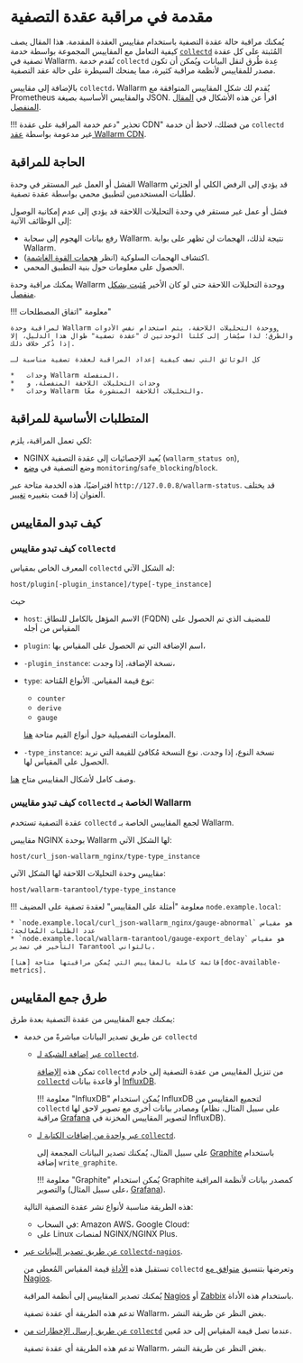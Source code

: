 [link-collectd]:            https://collectd.org/

[av-bruteforce]:            ../../attacks-vulns-list.md#bruteforce-attack
[doc-postanalitycs]:        ../installation-postanalytics-en.md

[link-collectd-naming]:     https://collectd.org/wiki/index.php/Naming_schema
[link-data-source]:         https://collectd.org/wiki/index.php/Data_source
[link-collectd-networking]: https://collectd.org/wiki/index.php/Networking_introduction
[link-influxdb]:            https://www.influxdata.com/products/influxdb-overview/
[link-grafana]:             https://grafana.com/
[link-graphite]:            https://github.com/graphite-project/graphite-web
[link-network-plugin]:      https://collectd.org/wiki/index.php/Plugin:Network
[link-write-plugins]:       https://collectd.org/wiki/index.php/Table_of_Plugins
[link-collectd-nagios]:     https://collectd.org/wiki/index.php/Collectd-nagios
[link-nagios]:              https://www.nagios.org/
[link-zabbix]:              https://www.zabbix.com/
[link-nagios-format]:       https://nagios-plugins.org/doc/guidelines.html#AEN200
[link-selinux]:             https://www.redhat.com/en/topics/linux/what-is-selinux

[doc-available-metrics]:    available-metrics.md
[doc-network-plugin]:       fetching-metrics.md#exporting-metrics-via-the-collectd-network-plugin
[doc-write-plugins]:        fetching-metrics.md#exporting-metrics-via-the-collectd-write-plugins
[doc-collectd-nagios]:      fetching-metrics.md#exporting-metrics-using-the-collectd-nagios-utility
[doc-collectd-notices]:     fetching-metrics.md#sending-notifications-from-collectd

[doc-selinux]:  ../configure-selinux.md

# مقدمة في مراقبة عقدة التصفية

يُمكنك مراقبة حالة عقدة التصفية باستخدام مقاييس العقدة المقدمة. هذا المقال يصف كيفية التعامل مع المقاييس المجموعة بواسطة خدمة [`collectd`][link-collectd] المُثبتة على كل عقدة تصفية في Wallarm. تُقدم خدمة `collectd` عِدة طُرق لنقل البيانات ويُمكن أن تكون مصدر للمقاييس لأنظمة مراقبة كثيرة، مما يمنحك السيطرة على حالة عقد التصفية.

بالإضافة إلى مقاييس `collectd`، Wallarm يُقدم لك شكل المقاييس المتوافقة مع Prometheus والمقاييس الأساسية بصيغة JSON. اقرأ عن هذه الأشكال في [المقال المنفصل](../configure-statistics-service.md).

!!! تحذير "دعم خدمة المراقبة على عقدة CDN"
    من فضلك، لاحظ أن خدمة `collectd` غير مدعومة بواسطة [عقد Wallarm CDN](../../installation/cdn-node.md).

##  الحاجة للمراقبة

الفشل أو العمل غير المستقر في وحدة Wallarm قد يؤدي إلى الرفض الكلي أو الجزئي لطلبات المستخدمين لتطبيق محمي بواسطة عقدة تصفية.

فشل أو عمل غير مستقر في وحدة التحليلات اللاحقة قد يؤدي إلى عدم إمكانية الوصول إلى الوظائف الآتية:
*   رفع بيانات الهجوم إلى سحابة Wallarm. نتيجة لذلك، الهجمات لن تظهر على بوابة Wallarm.
*   اكتشاف الهجمات السلوكية (انظر [هجمات القوة الغاشمة][av-bruteforce]).
*   الحصول على معلومات حول بنية التطبيق المحمي.

يمكنك مراقبة وحدة Wallarm ووحدة التحليلات اللاحقة حتى لو كان الأخير [مُثبت بشكل منفصل][doc-postanalitycs].


!!! معلومة "اتفاق المصطلحات"

    لمراقبة وحدة Wallarm ووحدة التحليلات اللاحقة، يتم استخدام نفس الأدوات والطُرق؛ لذا سيُشار إلى كلتا الوحدتين ك "عقدة تصفية" طوال هذا الدليل، إلا إذا ذُكر خلاف ذلك.
    
    كل الوثائق التي تصف كيفية إعداد المراقبة لعقدة تصفية مناسبة لـ

    *   وحدات Wallarm المنفصلة،
    *   وحدات التحليلات اللاحقة المنفصلة، و
    *   وحدات Wallarm والتحليلات اللاحقة المنشورة معًا.


##  المتطلبات الأساسية للمراقبة

لكي تعمل المراقبة، يلزم:

* NGINX يُعيد الإحصائيات إلى عقدة التصفية (`wallarm_status on`),
* وضع التصفية في [وضع](../configure-wallarm-mode.md#available-filtration-modes) `monitoring`/`safe_blocking`/`block`.
  
افتراضيًا، هذه الخدمة متاحة عبر `http://127.0.0.8/wallarm-status`. قد يختلف العنوان إذا قمت بتغييره [تغيير](../configure-statistics-service.md#changing-an-ip-address-andor-port-of-the-statistics-service).

##  كيف تبدو المقاييس

### كيف تبدو مقاييس `collectd`

المعرف الخاص بمقياس `collectd` له الشكل الآتي:

```
host/plugin[-plugin_instance]/type[-type_instance]
```

حيث
*   `host`: الاسم المؤهل بالكامل للنطاق (FQDN) للمضيف الذي تم الحصول على المقياس من أجله
*   `plugin`: اسم الإضافة التي تم الحصول على المقياس بها،
*   `-plugin_instance`: نسخة الإضافة، إذا وجدت،
*   `type`: نوع قيمة المقياس. الأنواع المُتاحة:
    *   `counter`
    *   `derive`
    *   `gauge` 
    
    المعلومات التفصيلية حول أنواع القيم متاحة [هنا][link-data-source].

*   `-type_instance`: نسخة النوع، إذا وجدت. نوع النسخة مُكافئ للقيمة التي نريد الحصول على المقياس لها.

وصف كامل لأشكال المقاييس متاح [هنا][link-collectd-naming].

### كيف تبدو مقاييس `collectd` الخاصة بـ Wallarm

عقدة التصفية تستخدم `collectd` لجمع المقاييس الخاصة بـ Wallarm.

مقاييس NGINX بوحدة Wallarm لها الشكل الآتي:

```
host/curl_json-wallarm_nginx/type-type_instance
```

مقاييس وحدة التحليلات اللاحقة لها الشكل الآتي:

```
host/wallarm-tarantool/type-type_instance
```


!!! معلومة "أمثلة على المقاييس"
    لعقدة تصفية على المضيف `node.example.local`:

    * `node.example.local/curl_json-wallarm_nginx/gauge-abnormal` هو مقياس عدد الطلبات المُعالجة؛
    * `node.example.local/wallarm-tarantool/gauge-export_delay` هو مقياس التأخير في تصدير Tarantool بالثواني.
    
    قائمة كاملة بالمقاييس التي يُمكن مراقبتها متاحة [هنا][doc-available-metrics].


##  طرق جمع المقاييس

يمكنك جمع المقاييس من عقدة التصفية بعدة طرق:
*   عن طريق تصدير البيانات مباشرةً من خدمة `collectd`
    *   [عبر إضافة الشبكة لـ `collectd`][doc-network-plugin].
    
        تمكن هذه [الإضافة][link-network-plugin] `collectd` من تنزيل المقاييس من عقدة التصفية إلى خادم [`collectd`][link-collectd-networking] أو قاعدة بيانات [InfluxDB][link-influxdb].
        
        
        !!! معلومة "InfluxDB"
            يُمكن استخدام InfluxDB لتجميع المقاييس من `collectd` ومصادر بيانات أخرى مع تصوير لاحق لها (على سبيل المثال، نظام مراقبة [Grafana][link-grafana] لتصوير المقاييس المخزنة في InfluxDB).
        
    *   [عبر واحدة من إضافات الكتابة لـ `collectd`][doc-write-plugins].
  
        على سبيل المثال، يُمكنك تصدير البيانات المجمعة إلى [Graphite][link-graphite] باستخدام إضافة `write_graphite`.
  
        
        !!! معلومة "Graphite"
            يُمكن استخدام Graphite كمصدر بيانات لأنظمة المراقبة والتصوير (على سبيل المثال، [Grafana][link-grafana]).
        
  
    هذه الطريقة مناسبة لأنواع نشر عقدة التصفية التالية:

    *   في السحاب: Amazon AWS، Google Cloud؛
    *   على Linux لمنصات NGINX/NGINX Plus.

*   [عن طريق تصدير البيانات عبر `collectd-nagios`][doc-collectd-nagios].
  
    تستقبل هذه [الأداة][link-collectd-nagios] قيمة المقياس المُعطى من `collectd` وتعرضها بتنسيق [متوافق مع Nagios][link-nagios-format].
  
    يُمكنك تصدير المقاييس إلى أنظمة المراقبة [Nagios][link-nagios] أو [Zabbix][link-zabbix] باستخدام هذه الأداة.
  
    تدعم هذه الطريقة أي عقدة تصفية Wallarm، بغض النظر عن طريقة النشر.
  
*   [عن طريق إرسال الإخطارات من `collectd`][doc-collectd-notices] عندما تصل قيمة المقياس إلى حد مُعين.

    تدعم هذه الطريقة أي عقدة تصفية Wallarm، بغض النظر عن طريقة النشر.